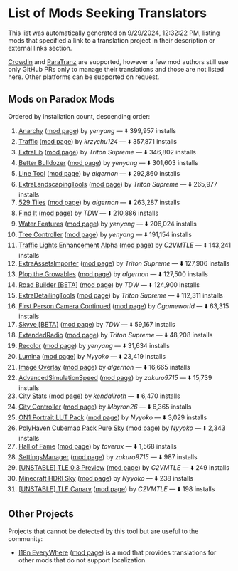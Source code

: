 # List of Mods Seeking Translators

This list was automatically generated on 9/29/2024, 12:32:22 PM, listing mods that specified a link to a
translation project in their description or external links section.

[Crowdin](https://crowdin.com) and [ParaTranz](https://paratranz.cn) are supported, however a few
mod authors still use only GitHub PRs only to manage their translations and those are not listed
here. Other platforms can be supported on request.

## Mods on Paradox Mods

Ordered by installation count, descending order:

1. [Anarchy](https://crowdin.com/project/csl2-mod-anarchy) ([mod page](https://mods.paradoxplaza.com/mods/74604/Windows)) by *yenyang* — ⬇️ 399,957 installs
2. [Traffic](https://crowdin.com/project/traffic-cs2) ([mod page](https://mods.paradoxplaza.com/mods/80095/Windows)) by *krzychu124* — ⬇️ 357,871 installs
3. [ExtraLib](https://crowdin.com/project/extralib) ([mod page](https://mods.paradoxplaza.com/mods/75724/Windows)) by *Triton Supreme* — ⬇️ 346,802 installs
4. [Better Bulldozer](https://crowdin.com/project/cs2-mods-better-bulldozer) ([mod page](https://mods.paradoxplaza.com/mods/75250/Windows)) by *yenyang* — ⬇️ 301,603 installs
5. [Line Tool](https://crowdin.com/project/line-tool-cs2) ([mod page](https://mods.paradoxplaza.com/mods/75816/Windows)) by *algernon* — ⬇️ 292,860 installs
6. [ExtraLandscapingTools](https://crowdin.com/project/extralandscapingtools) ([mod page](https://mods.paradoxplaza.com/mods/75728/Windows)) by *Triton Supreme* — ⬇️ 265,977 installs
7. [529 Tiles](https://crowdin.com/project/592-tiles) ([mod page](https://mods.paradoxplaza.com/mods/74328/Windows)) by *algernon* — ⬇️ 263,287 installs
8. [Find It](https://crowdin.com/project/find-it-csii) ([mod page](https://mods.paradoxplaza.com/mods/77240/Windows)) by *TDW* — ⬇️ 210,886 installs
9. [Water Features](https://crowdin.com/project/csl2-mod-tree-controller) ([mod page](https://mods.paradoxplaza.com/mods/75613/Windows)) by *yenyang* — ⬇️ 206,024 installs
10. [Tree Controller](https://crowdin.com/project/csl2-mod-water-features) ([mod page](https://mods.paradoxplaza.com/mods/75993/Windows)) by *yenyang* — ⬇️ 191,154 installs
11. [Traffic Lights Enhancement Alpha](https://crowdin.com/project/Cities2-TrafficLightsEnhancement) ([mod page](https://mods.paradoxplaza.com/mods/78960/Windows)) by *C2VMTLE* — ⬇️ 143,241 installs
12. [ExtraAssetsImporter](https://crowdin.com/project/extraassetsimporter) ([mod page](https://mods.paradoxplaza.com/mods/80529/Windows)) by *Triton Supreme* — ⬇️ 127,906 installs
13. [Plop the Growables](https://crowdin.com/project/plop-the-growables) ([mod page](https://mods.paradoxplaza.com/mods/75826/Windows)) by *algernon* — ⬇️ 127,500 installs
14. [Road Builder [BETA]](https://crowdin.com/project/road-builder-cs-ii) ([mod page](https://mods.paradoxplaza.com/mods/87190/Windows)) by *TDW* — ⬇️ 124,900 installs
15. [ExtraDetailingTools](https://crowdin.com/project/extradetailingtools) ([mod page](https://mods.paradoxplaza.com/mods/80528/Windows)) by *Triton Supreme* — ⬇️ 112,311 installs
16. [First Person Camera Continued](https://crowdin.com/project/cs2-first-person-camera-continued) ([mod page](https://mods.paradoxplaza.com/mods/79237/Windows)) by *Cgameworld* — ⬇️ 63,315 installs
17. [Skyve [BETA]](https://crowdin.com/project/load-order-mod-2) ([mod page](https://mods.paradoxplaza.com/mods/75804/Windows)) by *TDW* — ⬇️ 59,167 installs
18. [ExtendedRadio](https://crowdin.com/project/extendedradio) ([mod page](https://mods.paradoxplaza.com/mods/75862/Windows)) by *Triton Supreme* — ⬇️ 48,208 installs
19. [Recolor](https://crowdin.com/project/csl2-mod-recolor) ([mod page](https://mods.paradoxplaza.com/mods/84638/Windows)) by *yenyang* — ⬇️ 31,634 installs
20. [Lumina](https://crowdin.com/project/lumina) ([mod page](https://mods.paradoxplaza.com/mods/75251/Windows)) by *Nyyoko* — ⬇️ 23,419 installs
21. [Image Overlay](https://crowdin.com/project/image-overlay) ([mod page](https://mods.paradoxplaza.com/mods/74539/Windows)) by *algernon* — ⬇️ 16,665 installs
22. [AdvancedSimulationSpeed](https://crowdin.com/project/cs2-advancedsimulationspeed) ([mod page](https://mods.paradoxplaza.com/mods/79794/Windows)) by *zakuro9715* — ⬇️ 15,739 installs
23. [City Stats](https://crowdin.com/project/cs2-city-stats) ([mod page](https://mods.paradoxplaza.com/mods/85284/Windows)) by *kendallroth* — ⬇️ 6,470 installs
24. [City Controller](https://crowdin.com/project/city-controller) ([mod page](https://mods.paradoxplaza.com/mods/89495/Windows)) by *Mbyron26* — ⬇️ 6,365 installs
25. [ON1 Portrait LUT Pack](https://crowdin.com/project/lumina) ([mod page](https://mods.paradoxplaza.com/mods/88524/Windows)) by *Nyyoko* — ⬇️ 3,029 installs
26. [PolyHaven Cubemap Pack Pure Sky](https://crowdin.com/project/lumina) ([mod page](https://mods.paradoxplaza.com/mods/88863/Windows)) by *Nyyoko* — ⬇️ 2,343 installs
27. [Hall of Fame](https://crowdin.com/project/halloffame-cs2) ([mod page](https://mods.paradoxplaza.com/mods/90641/Windows)) by *toverux* — ⬇️ 1,568 installs
28. [SettingsManager](https://crowdin.com/project/cs2-settingsmanager) ([mod page](https://mods.paradoxplaza.com/mods/81578/Windows)) by *zakuro9715* — ⬇️ 987 installs
29. [[UNSTABLE] TLE 0.3 Preview](https://crowdin.com/project/Cities2-TrafficLightsEnhancement) ([mod page](https://mods.paradoxplaza.com/mods/89804/Windows)) by *C2VMTLE* — ⬇️ 249 installs
30. [Minecraft HDRI Sky](https://crowdin.com/project/lumina) ([mod page](https://mods.paradoxplaza.com/mods/89556/Windows)) by *Nyyoko* — ⬇️ 238 installs
31. [[UNSTABLE] TLE Canary](https://crowdin.com/project/Cities2-TrafficLightsEnhancement) ([mod page](https://mods.paradoxplaza.com/mods/79732/Windows)) by *C2VMTLE* — ⬇️ 198 installs

## Other Projects

Projects that cannot be detected by this tool but are useful to the community:

- [I18n EveryWhere](https://mods.paradoxplaza.com/mods/75426/Windows)
  ([mod page](https://mods.paradoxplaza.com/mods/75426/Windows))
  is a mod that provides translations for other mods that do not support localization.
